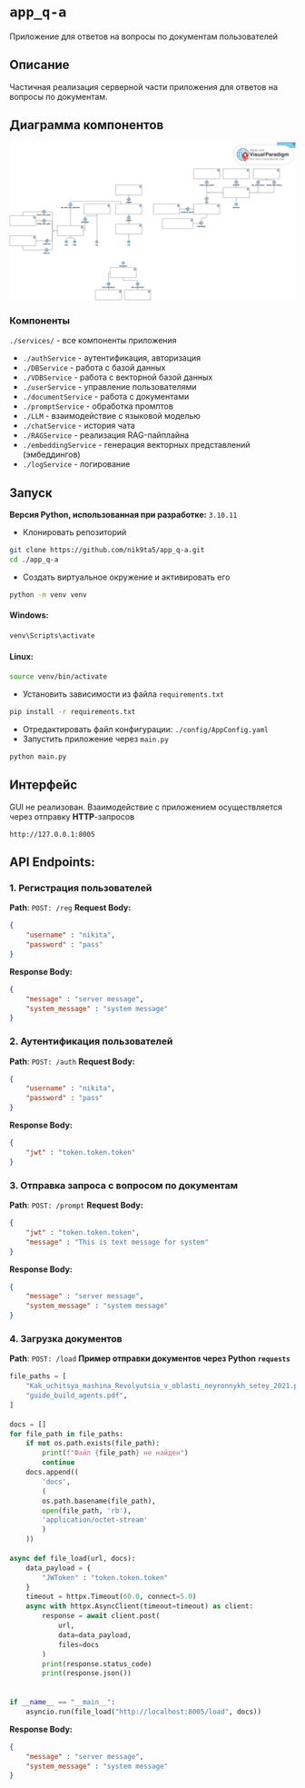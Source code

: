 # `app_q-a`
Приложение для ответов на вопросы по документам пользователей

## Описание
Частичная реализация серверной части приложения для ответов на вопросы по документам.

## Диаграмма компонентов
![Диаграмма компонентов](./app_doc/comp_diagrm.svg)

### Компоненты

`./services/` - все компоненты приложения


* `./authService` - аутентификация, авторизация
* `./DBService` - работа с базой данных
* `./VDBService` - работа с векторной базой данных
* `./userService` - управление пользователями
* `./documentService` - работа с документами 
* `./promptService` - обработка промптов
* `./LLM` - взаимодействие с языковой моделью
* `./chatService` - история чата
* `./RAGService` - реализация RAG-пайплайна
* `./embeddingService` - генерация векторных представлений (эмбеддингов)
* `./logService` - логирование


## Запуск
**Версия Python, использованная при разработке:** `3.10.11`

* Клонировать репозиторий
```bash
git clone https://github.com/nik9ta5/app_q-a.git
cd ./app_q-a
```
* Создать виртуальное окружение и активировать его
```bash
python -m venv venv
```
#### Windows:
```cmd
venv\Scripts\activate
```
#### Linux:
```bash
source venv/bin/activate
```
* Установить зависимости из файла `requirements.txt`
```bash
pip install -r requirements.txt
```
* Отредактировать файл конфигурации: `./config/AppConfig.yaml`
* Запустить приложение через `main.py`
```bash
python main.py
```

## Интерфейс
GUI не реализован.
Взаимодействие с приложением осуществляется через отправку **HTTP**-запросов

```
http://127.0.0.1:8005
```



## API Endpoints:

### 1. Регистрация пользователей
**Path**: `POST: /reg`
**Request Body:**
```json
{
    "username" : "nikita",
    "password" : "pass"
}
```
**Response Body:**
```json
{
    "message" : "server message",
    "system_message" : "system message"
}
```

### 2. Аутентификация пользователей 
**Path**: `POST: /auth`
**Request Body:**
```json
{
    "username" : "nikita",
    "password" : "pass"
}
```
**Response Body:**
```json
{
    "jwt" : "token.token.token"
}
```

### 3. Отправка запроса с вопросом по документам
**Path**: `POST: /prompt`
**Request Body:**
```json
{
    "jwt" : "token.token.token",
    "message" : "This is text message for system"
}
```
**Response Body:**
```json
{
    "message" : "server message",
    "system_message" : "system message"
}
```

### 4. Загрузка документов
**Path**: `POST: /load`
**Пример отправки документов через Python `requests`**
```python
file_paths = [
    "Kak_uchitsya_mashina_Revolyutsia_v_oblasti_neyronnykh_setey_2021.pdf",
    "guide_build_agents.pdf",
]

docs = []
for file_path in file_paths:
    if not os.path.exists(file_path):
        print(f"Файл {file_path} не найден")
        continue
    docs.append((
        'docs', 
        (
        os.path.basename(file_path), 
        open(file_path, 'rb'), 
        'application/octet-stream'
        )
    ))

async def file_load(url, docs):
    data_payload = {
        "JWToken" : "token.token.token"
    }
    timeout = httpx.Timeout(60.0, connect=5.0) 
    async with httpx.AsyncClient(timeout=timeout) as client:
        response = await client.post(
            url,
            data=data_payload,
            files=docs
        )
        print(response.status_code)
        print(response.json())


if __name__ == "__main__":
    asyncio.run(file_load("http://localhost:8005/load", docs))
```
**Response Body:**
```json
{
    "message" : "server message",
    "system_message" : "system message"
}
```